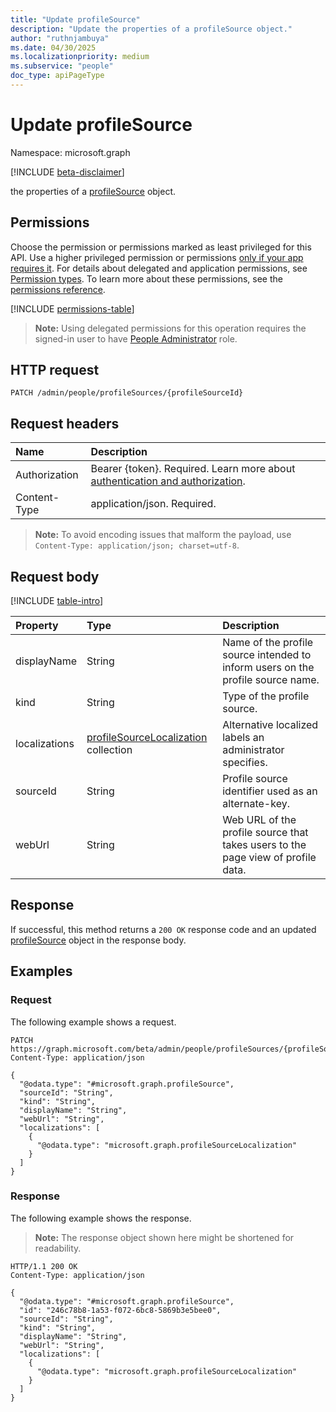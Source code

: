 ```yaml
---
title: "Update profileSource"
description: "Update the properties of a profileSource object."
author: "ruthnjambuya"
ms.date: 04/30/2025
ms.localizationpriority: medium
ms.subservice: "people"
doc_type: apiPageType
---
```


# Update profileSource

Namespace: microsoft.graph

[!INCLUDE [beta-disclaimer](../../includes/beta-disclaimer.md)]

   the properties of a [profileSource](../resources/profilesource.md) object.

## Permissions

Choose the permission or permissions marked as least privileged for this API. Use a higher privileged permission or permissions [only if your app requires it](/graph/permissions-overview#best-practices-for-using-microsoft-graph-permissions). For details about delegated and application permissions, see [Permission types](/graph/permissions-overview#permission-types). To learn more about these permissions, see the [permissions reference](/graph/permissions-reference).

<!-- {
  "blockType": "permissions",
  "name": "profilesource-update-permissions"
}
-->
[!INCLUDE [permissions-table](../includes/permissions/profilesource-update-permissions.md)]

>**Note:** Using delegated permissions for this operation requires the signed-in user to have [People Administrator](https://learn.microsoft.com/en-us/entra/identity/role-based-access-control/permissions-reference#people-administrator) role.

## HTTP request

<!-- {
  "blockType": "ignored"
}
-->
``` http
PATCH /admin/people/profileSources/{profileSourceId}
```

## Request headers

|Name|Description|
|:---|:---|
|Authorization|Bearer {token}. Required. Learn more about [authentication and authorization](/graph/auth/auth-concepts).|
|Content-Type|application/json. Required.|

> **Note:** To avoid encoding issues that malform the payload, use `Content-Type: application/json; charset=utf-8`.

## Request body

[!INCLUDE [table-intro](../../includes/update-property-table-intro.md)]

|Property|Type|Description|
|:---|:---|:---|
|displayName|String|Name of the profile source intended to inform users on the profile source name.|
|kind|String|Type of the profile source.|
|localizations|[profileSourceLocalization](../resources/profilesourcelocalization.md) collection|Alternative localized labels an administrator specifies.|
|sourceId|String|Profile source identifier used as an alternate-key.|
|webUrl|String|Web URL of the profile source that takes users to the page view of profile data.|



## Response

If successful, this method returns a `200 OK` response code and an updated [profileSource](../resources/profilesource.md) object in the response body.

## Examples

### Request

The following example shows a request.
<!-- {
  "blockType": "request",
  "name": "update_profilesource"
}
-->
``` http
PATCH https://graph.microsoft.com/beta/admin/people/profileSources/{profileSourceId}
Content-Type: application/json

{
  "@odata.type": "#microsoft.graph.profileSource",
  "sourceId": "String",
  "kind": "String",
  "displayName": "String",
  "webUrl": "String",
  "localizations": [
    {
      "@odata.type": "microsoft.graph.profileSourceLocalization"
    }
  ]
}
```


### Response

The following example shows the response.
>**Note:** The response object shown here might be shortened for readability.
<!-- {
  "blockType": "response",
  "truncated": true
}
-->
``` http
HTTP/1.1 200 OK
Content-Type: application/json

{
  "@odata.type": "#microsoft.graph.profileSource",
  "id": "246c78b8-1a53-f072-6bc8-5869b3e5bee0",
  "sourceId": "String",
  "kind": "String",
  "displayName": "String",
  "webUrl": "String",
  "localizations": [
    {
      "@odata.type": "microsoft.graph.profileSourceLocalization"
    }
  ]
}
```

